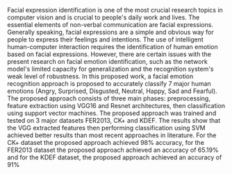 Facial expression identification is one of the most crucial research topics
in computer vision and is crucial to people's daily work and lives. The
essential elements of non-verbal communication are facial expressions.
Generally speaking, facial expressions are a simple and obvious way for
people to express their feelings and intentions. The use of intelligent
human-computer interaction requires the identification of human emotion
based on facial expressions. However, there are certain issues with the
present research on facial emotion identification, such as the network
model's limited capacity for generalization and the recognition system's
weak level of robustness. In this proposed work, a facial emotion
recognition approach is proposed to accurately classify 7 major human
emotions (Angry, Surprised, Disgusted, Neutral, Happy, Sad and Fearful).
The proposed approach consists of three main phases: preprocessing,
feature extraction using VGG16 and Resnet architectures, then
classification using support vector machines. The proposed approach was
trained and tested on 3 major datasets FER2013, CK+ and KDEF. The
results show that the VGG extracted features then performing
classification using SVM achieved better results than most recent
approaches in literature. For the CK+ dataset the proposed approach
achieved 98% accuracy, for the FER2013 dataset the proposed approach
achieved an accuracy of 65.19% and for the KDEF dataset, the proposed
approach achieved an accuracy of 91%
